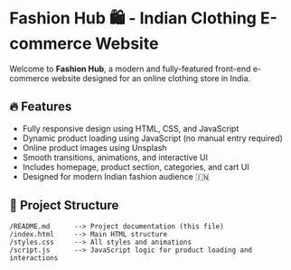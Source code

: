 
# Fashion Hub 🛍️ - Indian Clothing E-commerce Website

Welcome to **Fashion Hub**, a modern and fully-featured front-end e-commerce website designed for an online clothing store in India.

## 🔥 Features
- Fully responsive design using HTML, CSS, and JavaScript
- Dynamic product loading using JavaScript (no manual entry required)
- Online product images using Unsplash
- Smooth transitions, animations, and interactive UI
- Includes homepage, product section, categories, and cart UI
- Designed for modern Indian fashion audience 🇮🇳

## 📁 Project Structure
```
/README.md      --> Project documentation (this file)
/index.html     --> Main HTML structure
/styles.css     --> All styles and animations
/script.js      --> JavaScript logic for product loading and interactions




